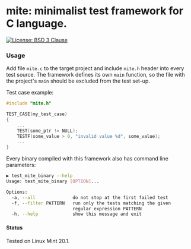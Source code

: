 # mite: minimalist test framework for C language.

[![License: BSD 3 Clause](https://img.shields.io/badge/License-BSD_3--Clause-yellow.svg)](https://opensource.org/licenses/BSD-3-Clause)

### Usage

Add file `mite.c` to the target project and include `mite.h` header into every test source.
The framework defines its own `main` function, so the file with the project's `main` should
be excluded from the test set-up.

Test case example:
```C
#include "mite.h"

TEST_CASE(my_test_case)
{
	...
	TEST(some_ptr != NULL);
	TESTF(some_value > 0, "invalid value %d", some_value);
	...
}
```

Every binary compiled with this framework also has command line parameters:
```sh
▶ test_mite_binary --help
Usage: test_mite_binary [OPTION]...

Options:
  -a, --all              do not stop at the first failed test
  -f, --filter PATTERN   run only the tests matching the given
                         regular expression PATTERN
  -h, --help             show this message and exit
```

#### Status
Tested on Linux Mint 20.1.
